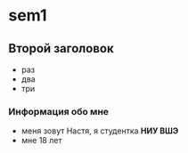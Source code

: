 # sem1
## Второй заголовок

* раз
* два
* три

### Информация обо мне
* меня зовут Настя, я студентка **НИУ ВШЭ**
* мне 18 лет
